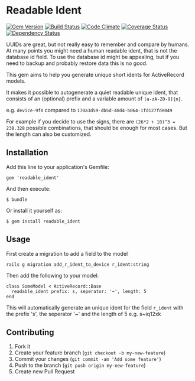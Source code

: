 # Readable Ident

[![Gem Version](https://badge.fury.io/rb/readable_ident.png)](http://badge.fury.io/rb/readable_ident)
[![Build Status](https://travis-ci.org/mschewe/readable_ident.png?branch=master)](https://travis-ci.org/mschewe/readable_ident) 
[![Code Climate](https://codeclimate.com/github/mschewe/readable_ident.png)](https://codeclimate.com/github/mschewe/readable_ident)
[![Coverage Status](https://coveralls.io/repos/mschewe/readable_ident/badge.png)](https://coveralls.io/r/mschewe/readable_ident)
[![Dependency Status](https://gemnasium.com/mschewe/readable_ident.png)](https://gemnasium.com/mschewe/readable_ident)

UUIDs are great, but not really easy to remember and compare by humans.
At many points you might need a human readable ident, that is not the database id field.
To use the database id might be appealing, but if you need to backup and probably restore data this is no good.

This gem aims to help you generate unique short idents for ActiveRecord models.

It makes it possible to autogenerate a quiet readable unique ident, that consists of an (optional) prefix and a variable amount of ```[a-zA-Z0-9]{n}```.

e.g. ```device-9fX``` compared to ```170a3d59-db5d-48d4-b064-1fd127fde049```

For example if you decide to use the signs, there are ```(26*2 + 10)^3 = 238.328``` possible combinations, that should be enough for most cases. But the length can also be customized.


## Installation

Add this line to your application's Gemfile:

    gem 'readable_ident'

And then execute:

    $ bundle

Or install it yourself as:

    $ gem install readable_ident

## Usage

First create a migration to add a field to the model

```rails g migration add_r_ident_to_device r_ident:string```

Then add the following to your model:

```
class SomeModel < ActiveRecord::Base
  readable_ident prefix: s, seperator: '~', length: 5
end
```

This will automatically generate an unique ident for the field ```r_ident``` with the prefix 's', the seperator '~' and the length of 5 e.g. s~iq12xk

## Contributing

1. Fork it
2. Create your feature branch (`git checkout -b my-new-feature`)
3. Commit your changes (`git commit -am 'Add some feature'`)
4. Push to the branch (`git push origin my-new-feature`)
5. Create new Pull Request
